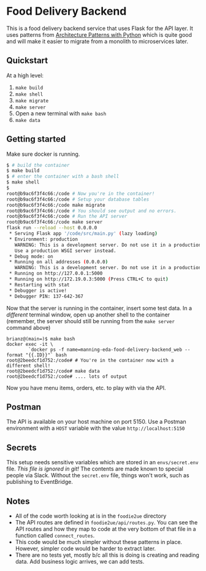 # Food Delivery Backend

This is a food delivery backend service that uses Flask for the API layer. It uses patterns from
[Architecture Patterns with Python](http://www.cosmicpython.com/book/preface.html) which is quite
good and will make it easier to migrate from a monolith to microservices later.

## Quickstart

At a high level:

1. `make build`
1. `make shell`
1. `make migrate`
1. `make server`
1. Open a new terminal with `make bash`
1. `make data`

## Getting started

Make sure docker is running.

```bash
$ # build the container
$ make build
$ # enter the container with a bash shell
$ make shell
$
root@b9ac6f3f4c66:/code # Now you're in the container!
root@b9ac6f3f4c66:/code # Setup your database tables
root@b9ac6f3f4c66:/code make migrate
root@b9ac6f3f4c66:/code # You should see output and no errors.
root@b9ac6f3f4c66:/code # Run the API server
root@b9ac6f3f4c66:/code make server
flask run --reload --host 0.0.0.0
 * Serving Flask app '/code/src/main.py' (lazy loading)
 * Environment: production
   WARNING: This is a development server. Do not use it in a production deployment.
   Use a production WSGI server instead.
 * Debug mode: on
 * Running on all addresses (0.0.0.0)
   WARNING: This is a development server. Do not use it in a production deployment.
 * Running on http://127.0.0.1:5000
 * Running on http://172.19.0.3:5000 (Press CTRL+C to quit)
 * Restarting with stat
 * Debugger is active!
 * Debugger PIN: 137-642-367
```

Now that the server is running in the container, insert some test data. In a _different_ terminal
window, open up another shell to the container (remember, the server should still be running from
the `make server` command above)

```
brianz@(main=)$ make bash
docker exec -it \
		`docker ps -f name=manning-eda-food-delivery-backend_web --format "{{.ID}}"` bash
root@2beedcf1d752:/code# # You're in the container now with a different shell!
root@2beedcf1d752:/code# make data
root@2beedcf1d752:/code# .... lots of output
```

Now you have menu items, orders, etc. to play with via the API.

## Postman

The API is available on your host machine on port 5150. Use a Postman environment with a `HOST`
variable with the value `http://localhost:5150`

## Secrets

This setup needs sensitive variables which are stored in an `envs/secret.env` file. _This file is
ignored in git!_ The contents are made known to special people via Slack. Without the `secret.env`
file, things won't work, such as publishing to EventBridge.

## Notes

- All of the code worth looking at is in the `foodie2ue` directory
- The API routes are defined in `foodie2ue/api/routes.py`. You can see the API routes and how they
  map to code at the very bottom of that file in a function called `connect_routes`.
- This code would be much simpler without these patterns in place. However, simpler code would be
  harder to extract later.
- There are no tests yet, mostly b/c all this is doing is creating and reading data. Add business
  logic arrives, we can add tests.
